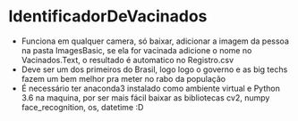 # IdentificadorDeVacinados
- Funciona em qualquer camera, só baixar, adicionar a imagem da pessoa na pasta ImagesBasic, se ela for vacinada adicione o nome no Vacinados.Text, o resultado é automatico no Registro.csv
- Deve ser um dos primeiros do Brasil, logo logo o governo e as big techs fazem um bem melhor pra meter no rabo da população
- É necessário ter anaconda3 instalado como ambiente virtual e Python 3.6 na maquina, por ser mais fácil baixar as bibliotecas cv2, numpy face_recognition, os, datetime
:D

